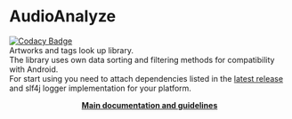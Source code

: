 # AudioAnalyze
[![Codacy Badge](https://api.codacy.com/project/badge/Grade/551339284efd422f914c4abd49788d80)](https://app.codacy.com/app/apostrof1995/AudioAnalyze?utm_source=github.com&utm_medium=referral&utm_content=Ssstlis/AudioAnalyze&utm_campaign=badger)
<br>
Artworks and tags look up library.<br>
The library uses own data sorting and filtering methods for compatibility with Android.<br>
For start using you need to attach dependencies listed in the [latest release](https://github.com/Ssstlis/AudioAnalyze/releases/latest) and slf4j logger implementation for your platform.

<p align="center">
    <b><a href="https://ssstlis.github.io/AudioAnalyze/">Main documentation and guidelines</a></b>
</p>